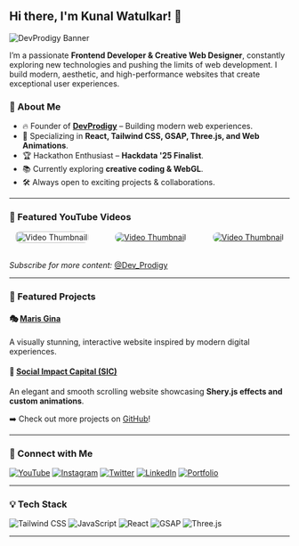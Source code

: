 ## Hi there, I'm Kunal Watulkar! 👋
![DevProdigy Banner](https://media.licdn.com/dms/image/v2/D5616AQFR1D-rRL_A1A/profile-displaybackgroundimage-shrink_350_1400/profile-displaybackgroundimage-shrink_350_1400/0/1735539051939?e=1746662400&v=beta&t=51e-0xuRkTtodxqHnFd54RHKPYL0_kvyF6Uj-sy-aWY)

I’m a passionate **Frontend Developer & Creative Web Designer**, constantly exploring new technologies and pushing the limits of web development. I build modern, aesthetic, and high-performance websites that create exceptional user experiences.

### 🚀 About Me
- 🔥 Founder of **[DevProdigy](https://devprodigy.in/)** – Building modern web experiences.
- 🎨 Specializing in **React, Tailwind CSS, GSAP, Three.js, and Web Animations**.
- 🏆 Hackathon Enthusiast – **Hackdata '25 Finalist**.
- 📚 Currently exploring **creative coding & WebGL**.
- 🛠️ Always open to exciting projects & collaborations.

---


### 🎥 Featured YouTube Videos

<div style="display: flex; flex-wrap: wrap; justify-content: center; gap: 5vw; align-items:center; width: 100%;">
  <a href="https://youtu.be/KgRlPvsik6c?si=FGU7bhcIVsvi5iTi" target="_blank">
    <img src="[https://www.youtube.com/watch?v=KgRlPvsik6c](https://i9.ytimg.com/vi_webp/rc3HBcgsU8k/mqdefault.webp?v=67c49622&sqp=COi2pL4G&rs=AOn4CLBF72HPY9QBQkxqJo4LY9VqmBIQrA)" alt="Video Thumbnail" style="max-width: 300px; height:100% ;border-radius: 8px;">
  </a>
  <a href="https://youtu.be/ayVuKq4eSc8?si=tFErREHo3meN8zOb" target="_blank">
    <img src="[https://i.ytimg.com/an_webp/ayVuKq4eSc8/mqdefault_6s.webp?du=3000&sqp=CJb-n74G&rs=AOn4CLD0LgDg6lG3A7rvy1zz4YUIso4wWw](https://i9.ytimg.com/vi/CXsLXH0ObUI/mqdefault.jpg?v=67baa9c4&sqp=COi2pL4G&rs=AOn4CLBs2kcXhX5kogO2gJ7A7HMQ7FoGjw)" alt="Video Thumbnail" style="max-width: 300px; border-radius: 8px;">
  </a>
   <a href="https://youtu.be/CXsLXH0ObUI?si=ZRCPFrm_MsuovWBg" target="_blank">
    <img src="[https://i.ytimg.com/an_webp/CXsLXH0ObUI/mqdefault_6s.webp?du=3000&sqp=CIDYn74G&rs=AOn4CLC5hJ-gwyOnGM51MU924Z168THkeg](https://i9.ytimg.com/vi_webp/KgRlPvsik6c/mqdefault.webp?v=67c733d5&sqp=COi2pL4G&rs=AOn4CLBvDSBSjJIFp2VjLHMFTizUA33r_g)" alt="Video Thumbnail" style="max-width: 300px; border-radius: 8px;">
  </a>
</div>

<br>

*Subscribe for more content:* [@Dev_Prodigy](https://www.youtube.com/@Dev_Prodigy)

---

### 🌟 Featured Projects

#### 🎭 [Maris Gina](https://maris-gina.vercel.app/)
A visually stunning, interactive website inspired by modern digital experiences.


#### 🚀 [Social Impact Capital (SIC)](https://sic-jade.vercel.app/)
An elegant and smooth scrolling website showcasing **Shery.js effects and custom animations**.

➡️ Check out more projects on [GitHub](https://github.com/Devprodigyy)!

---

### 📲 Connect with Me

[![YouTube](https://img.shields.io/badge/YouTube-%23FF0000.svg?style=for-the-badge&logo=YouTube&logoColor=white)](https://www.youtube.com/@Dev_Prodigy)
[![Instagram](https://img.shields.io/badge/Instagram-%23E4405F.svg?style=for-the-badge&logo=Instagram&logoColor=white)](https://www.instagram.com/devprodigy__/)
[![Twitter](https://img.shields.io/badge/Twitter-%231DA1F2.svg?style=for-the-badge&logo=Twitter&logoColor=white)](https://twitter.com/devprodigy__)
[![LinkedIn](https://img.shields.io/badge/LinkedIn-%230077B5.svg?style=for-the-badge&logo=LinkedIn&logoColor=white)](https://www.linkedin.com/in/devprodigy/)
[![Portfolio](https://img.shields.io/badge/Portfolio-%23000000.svg?style=for-the-badge&logo=firefox&logoColor=white)](https://devprodigy.in/)

---

### 💡 Tech Stack
![Tailwind CSS](https://img.shields.io/badge/TailwindCSS-%2338B2AC.svg?style=for-the-badge&logo=tailwind-css&logoColor=white)
![JavaScript](https://img.shields.io/badge/JavaScript-%23F7DF1E.svg?style=for-the-badge&logo=JavaScript&logoColor=black)
![React](https://img.shields.io/badge/React-%2361DAFB.svg?style=for-the-badge&logo=React&logoColor=black)
![GSAP](https://img.shields.io/badge/GSAP-%2388CE02.svg?style=for-the-badge&logo=greensock&logoColor=black)
![Three.js](https://img.shields.io/badge/Three.js-%23000000.svg?style=for-the-badge&logo=three.js&logoColor=white)



---
